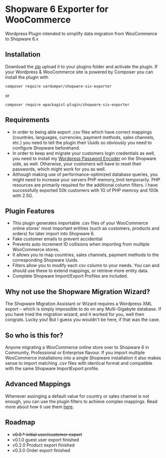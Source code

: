 # Shopware 6 Exporter for WooCommerce
Wordpress Plugin intended to simplify data migration from WooCommerce to Shopware 6.x 

## Installation
Download the [zip](https://github.com/vardumper/shopware-six-exporter/archive/main.zip) upload it to your plugins folder and activate the plugin.
If your Wordpress & WooCommerce site is powered by Composer you can install the plugin with

```
composer require vardumper/shopware-six-exporter
```
or
```
composer require wpackagist-plugin/shopware-six-exporter
```

## Requirements
* In order to being able export .csv files which have correct mappings (countries, languages, currencies, payment methods, sales channels, etc.) you need to tell the plugin their Uuids so obviously you need to configure Shopware beforehand.   
* In order to keep and migrate your customers login credentials as well, you need to install my [Wordpress Password Encoder](https://github.com/vardumper/wordpress-password-encoder-for-shopware-six) on the Shopware side, as well. Otherwise, your customers will have to reset their passwords, which might work for you as well. 
* Although making use of performance-optimized database queries, you might need to increase your servers PHP memory_limit temporarily. PHP resources are primarily required for the additional column filters. I have successfully exported 50k customers with 1G of PHP memroy and 100k with 2.5G.

## Plugin Features
* This plugin generates importable .csv files of your WooCommerce online stores' most important entities (such as customers, products and orders) for later import into Shopware 6. 
* Fake customer emails to prevent accidential
* Prevents auto increment ID collisions when importing from multiple WooCommerce stores. 
* It allows you to map countries, sales channels, payment methods to the corresponding Shopware Uuids.
* Filters allow you to modify each csv column to your needs. You can and should use these to extend mappings, or retrieve more entity data. 
* Complete Shopware Import/Export Profiles are included.

## Why not use the Shopware Migration Wizard?
The Shopware Migration Assistant or Wizard requires a Wordpress XML export – which is simply impossible to do on any Multi-Gigabyte database.
If you have tried the migration wizard, and it worked for you, well then congrats. Lucky you! But I guess you wouldn't be here, if that was the case.

## So who is this for?
Anyone migrating a WooCommerce online store over to Shopware 6 in Community, Professional or Enterprise flavour. 
If you import multiple WooCommerce installations into a single Shopware installation it also makes sense to import matching .csv files with identical format and compatible with the same Shopware ImportExport profile.

## Advanced Mappings
Whenever assinging a default value for country or sales channel is not enough, you can use the plugin filters to achieve complex mappings. Read more about how ti use them [here](https://github.com/vardumper/shopware-six-exporter/wiki/Advanced-Mappings).

## Roadmap
* ~~v0.0.* initial user/customer export~~
* v0.1.0 guest user export finished
* v0.2.0 Product export finished
* v0.3.0 Order export finished

